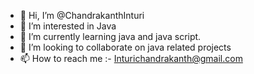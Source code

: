 - 👋 Hi, I’m @ChandrakanthInturi
- 👀 I’m interested in Java
- 🌱 I’m currently learning java and java script.
- 💞️ I’m looking to collaborate on java related projects
- 📫 How to reach me :- Inturichandrakanth@gmail.com

<!---
ChandrakanthInturi/ChandrakanthInturi is a ✨ special ✨ repository because its `README.md` (this file) appears on your GitHub profile.
You can click the Preview link to take a look at your changes.
--->
